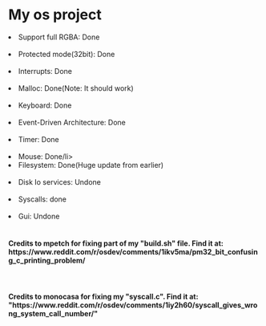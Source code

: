 <h1>My os project</h1>

<li>Support full RGBA: Done</li><br>
<li>Protected mode(32bit): Done</li><br>
<li>Interrupts: Done</li><br>
<li>Malloc: Done(Note: It should work)</li><br>
<li>Keyboard: Done</li><br>
<li>Event-Driven Architecture: Done</li><br>
<li>Timer: Done</li><br>
<li>Mouse: Done/li><br>
<li>Filesystem: Done(Huge update from earlier)</li><br>
<li>Disk Io services: Undone</li><br>
<li>Syscalls: done</li><br>
<li>Gui: Undone</li><br>

<h4>Credits to mpetch for fixing part of my "build.sh" file. Find it at: https://www.reddit.com/r/osdev/comments/1ikv5ma/pm32_bit_confusing_c_printing_problem/</h4><br>
<h4>Credits to monocasa for fixing my "syscall.c". Find it at: "https://www.reddit.com/r/osdev/comments/1iy2h60/syscall_gives_wrong_system_call_number/"</h4>
